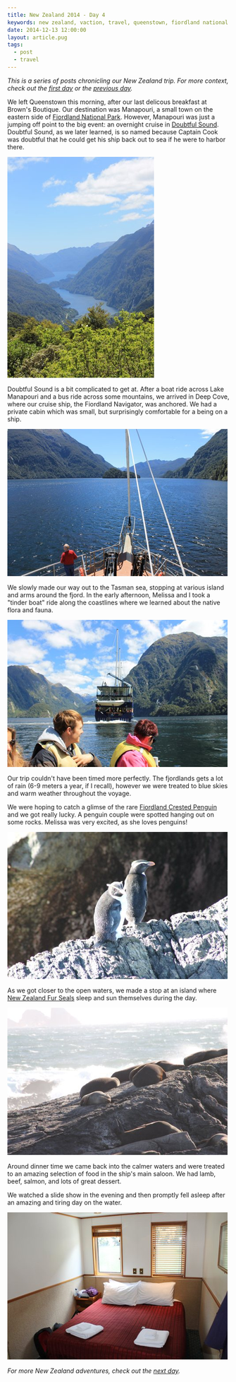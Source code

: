 ```yaml
---
title: New Zealand 2014 - Day 4
keywords: new zealand, vaction, travel, queenstown, fiordland national park, fiordland, manapouri, deep cove, fiordland navigator, captain cook, doubtful sound, fiordland crested penguin, penguin, fur seal
date: 2014-12-13 12:00:00
layout: article.pug
tags:
  - post
  - travel
---
```

*This is a series of posts chronicling our New Zealand trip. For more context, check out the [first day][1] or the [previous day][2].*

We left Queenstown this morning, after our last delicous breakfast at Brown's Boutique. Our destination was Manapouri, a small town on the eastern side of [Fiordland National Park][3]. However, Manapouri was just a jumping off point to the big event: an overnight cruise in [Doubtful Sound][4]. Doubtful Sound, as we later learned, is so named because Captain Cook was doubtful that he could get his ship back out to sea if he were to harbor there.

![Beautiful views of Doubtful Sound][8]

Doubtful Sound is a bit complicated to get at. After a boat ride across Lake Manapouri and a bus ride across some mountains, we arrived in Deep Cove, where our cruise ship, the Fiordland Navigator, was anchored. We had a private cabin which was small, but surprisingly comfortable for a being on a ship.

![Beautiful views of Doubtful Sound][9]

We slowly made our way out to the Tasman sea, stopping at various island and arms around the fjord. In the early afternoon, Melissa and I took a "tinder boat" ride along the coastlines where we learned about the native flora and fauna.

![Exploring the fjords in a tinder boat][12]

Our trip couldn't have been timed more perfectly. The fjordlands gets a lot of rain (6-9 meters a year, if I recall), however we were treated to blue skies and warm weather throughout the voyage.

We were hoping to catch a glimse of the rare [Fiordland Crested Penguin][5] and we got really lucky. A penguin couple were spotted hanging out on some rocks. Melissa was very excited, as she loves penguins!

![Fiordland Crested Penguins][10]

As we got closer to the open waters, we made a stop at an island where [New Zealand Fur Seals][6] sleep and sun themselves during the day.

![New Zealand Fur Seals][11]

Around dinner time we came back into the calmer waters and were treated to an amazing selection of food in the ship's main saloon. We had lamb, beef, salmon, and lots of great dessert.

We watched a slide show in the evening and then promptly fell asleep after an amazing and tiring day on the water.

![Our cabin abord the Fiordland Navigator][7]

*For more New Zealand adventures, check out the [next day][13].*

[1]: /blog/new-zealand-2014-day-1/
[2]: /blog/new-zealand-2014-day-3/
[3]: http://en.wikipedia.org/wiki/Fiordland_National_Park
[4]: http://en.wikipedia.org/wiki/Doubtful_Sound
[5]: http://en.wikipedia.org/wiki/Fiordland_penguin
[6]: http://en.wikipedia.org/wiki/Arctocephalus_forsteri
[7]: /media/images/nz14/day4/cabin.jpg
[8]: /media/images/nz14/day4/deep-cove.jpg
[9]: /media/images/nz14/day4/doubtful-sound-1.jpg
[10]: /media/images/nz14/day4/penguins.jpg
[11]: /media/images/nz14/day4/seals.jpg
[12]: /media/images/nz14/day4/tinder-boat.jpg
[13]: /blog/new-zealand-2014-day-5/

